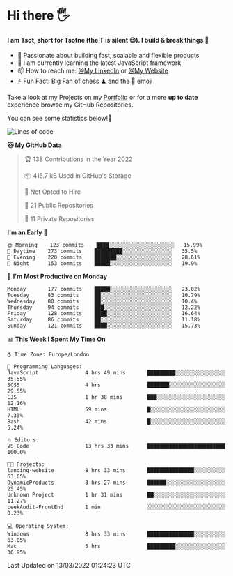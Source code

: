 # Hi there :raised_hand_with_fingers_splayed:
#### I am Tsot, short for Tsotne (the T is silent :wink:). I build & break things :space_invader:
- :telescope: Passionate about building fast, scalable and flexible products
- :seedling: I am currently learning the latest JavaScript framework 
- :mailbox: How to reach me: [@My LinkedIn](https://www.linkedin.com/in/tsotne-gvadzabia/) or [@My Website](https://tsotne.co.uk/contact)
- :zap: Fun Fact: Big Fan of chess ♟ and the 👾 emoji

Take a look at my Projects on my [Portfolio](https://tsotne.co.uk/) or for a more **up to date** experience browse my GitHub Repositories.

You can see some statistics below!:space_invader:
<!--START_SECTION:waka-->
![Lines of code](https://img.shields.io/badge/From%20Hello%20World%20I%27ve%20Written-2%20Million%20lines%20of%20code-blue)

**🐱 My GitHub Data** 

> 🏆 138 Contributions in the Year 2022
 > 
> 📦 415.7 kB Used in GitHub's Storage 
 > 
> 🚫 Not Opted to Hire
 > 
> 📜 21 Public Repositories 
 > 
> 🔑 11 Private Repositories  
 > 
**I'm an Early 🐤** 

```text
🌞 Morning    123 commits    ████░░░░░░░░░░░░░░░░░░░░░   15.99% 
🌆 Daytime    273 commits    █████████░░░░░░░░░░░░░░░░   35.5% 
🌃 Evening    220 commits    ███████░░░░░░░░░░░░░░░░░░   28.61% 
🌙 Night      153 commits    █████░░░░░░░░░░░░░░░░░░░░   19.9%

```
📅 **I'm Most Productive on Monday** 

```text
Monday       177 commits    █████░░░░░░░░░░░░░░░░░░░░   23.02% 
Tuesday      83 commits     ██░░░░░░░░░░░░░░░░░░░░░░░   10.79% 
Wednesday    80 commits     ██░░░░░░░░░░░░░░░░░░░░░░░   10.4% 
Thursday     94 commits     ███░░░░░░░░░░░░░░░░░░░░░░   12.22% 
Friday       128 commits    ████░░░░░░░░░░░░░░░░░░░░░   16.64% 
Saturday     86 commits     ██░░░░░░░░░░░░░░░░░░░░░░░   11.18% 
Sunday       121 commits    ████░░░░░░░░░░░░░░░░░░░░░   15.73%

```


📊 **This Week I Spent My Time On** 

```text
⌚︎ Time Zone: Europe/London

💬 Programming Languages: 
JavaScript               4 hrs 49 mins       █████████░░░░░░░░░░░░░░░░   35.55% 
SCSS                     4 hrs               ███████░░░░░░░░░░░░░░░░░░   29.55% 
EJS                      1 hr 38 mins        ███░░░░░░░░░░░░░░░░░░░░░░   12.16% 
HTML                     59 mins             █░░░░░░░░░░░░░░░░░░░░░░░░   7.33% 
Bash                     42 mins             █░░░░░░░░░░░░░░░░░░░░░░░░   5.24%

🔥 Editors: 
VS Code                  13 hrs 33 mins      █████████████████████████   100.0%

🐱‍💻 Projects: 
landing-website          8 hrs 33 mins       ███████████████░░░░░░░░░░   63.05% 
DynamicProducts          3 hrs 27 mins       ██████░░░░░░░░░░░░░░░░░░░   25.45% 
Unknown Project          1 hr 31 mins        ██░░░░░░░░░░░░░░░░░░░░░░░   11.27% 
ceekAudit-FrontEnd       1 min               ░░░░░░░░░░░░░░░░░░░░░░░░░   0.23%

💻 Operating System: 
Windows                  8 hrs 33 mins       ███████████████░░░░░░░░░░   63.05% 
Mac                      5 hrs               █████████░░░░░░░░░░░░░░░░   36.95%

```


 Last Updated on 13/03/2022 01:24:23 UTC
<!--END_SECTION:waka-->
